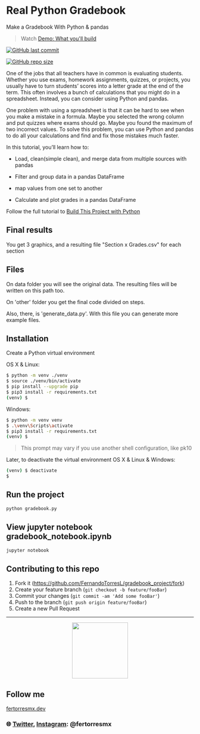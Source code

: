 # Real Python Gradebook
Make a Gradebook With Python &amp; pandas

> Watch [Demo: What you'll build](https://realpython.com/pandas-project-gradebook/#demo-what-youll-build)

<a href="https://github.com/FernandoTorresL/gradebook_project/commits/main" target="_blank">![GitHub last commit](https://img.shields.io/github/last-commit/FernandoTorresL/gradebook_project)</a>

<a href="https://github.com/FernandoTorresL/gradebook_project" target="_blank">![GitHub repo size](https://img.shields.io/github/repo-size/FernandoTorresL/gradebook_project)</a>

One of the jobs that all teachers have in common is evaluating students. Whether you use exams, homework assignments, quizzes, or projects, you usually have to turn students’ scores into a letter grade at the end of the term. This often involves a bunch of calculations that you might do in a spreadsheet. Instead, you can consider using Python and pandas.

One problem with using a spreadsheet is that it can be hard to see when you make a mistake in a formula. Maybe you selected the wrong column and put quizzes where exams should go. Maybe you found the maximum of two incorrect values. To solve this problem, you can use Python and pandas to do all your calculations and find and fix those mistakes much faster.

In this tutorial, you’ll learn how to:

- Load, clean(simple clean), and merge data from multiple sources with pandas

- Filter and group data in a pandas DataFrame
- map values from one set to another

- Calculate and plot grades in a pandas DataFrame

Follow the full tutorial to [Build This Project with Python](https://realpython.com/pandas-project-gradebook/)

## Final results

You get 3 graphics, and a resulting file "Section x Grades.csv" for each section


## Files

On data folder you will see the original data. The resulting files will be written on this path too.

On 'other' folder you get the final code divided on steps.

Also, there, is 'generate_data.py'. With this file you can generate more example files.
## Installation

Create a Python virtual environment

OS X & Linux:

```sh
$ python -m venv ./venv
$ source ./venv/bin/activate
$ pip install --upgrade pip
$ pip3 install -r requirements.txt
(venv) $
```

Windows:

```sh
$ python -m venv venv
$ .\venv\Scripts\activate
$ pip3 install -r requirements.txt
(venv) $

```
> This prompt may vary if you use another shell configuration, like pk10

Later, to deactivate the virtual environment
OS X & Linux & Windows:

```sh
(venv) $ deactivate
$
```

## Run the project

```sh
python gradebook.py
```

## View jupyter notebook gradebook_notebook.ipynb

```sh
jupyter notebook

```


## Contributing to this repo

1. Fork it (<https://github.com/FernandoTorresL/gradebook_project/fork>)
2. Create your feature branch (`git checkout -b feature/fooBar`)
3. Commit your changes (`git commit -am 'Add some fooBar'`)
4. Push to the branch (`git push origin feature/fooBar`)
5. Create a new Pull Request

---

<div align="center">
    <a href="https://fertorresmx.dev/">
      <img height="150em" src="https://raw.githubusercontent.com/FernandoTorresL/FernandoTorresL/main/media/FerTorres-dev1.png">
  </a>
</div>

## Follow me 
[fertorresmx.dev](https://fertorresmx.dev/)

### :globe_with_meridians: [Twitter](https://twitter.com/FerTorresMx), [Instagram](https://www.instagram.com/fertorresmx/): @fertorresmx
